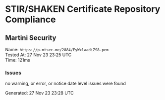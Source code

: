 # STIR/SHAKEN Certificate Repository Compliance

## Martini Security

Name: `https://p.mtsec.me/2884/EyWxlaadiZS8.pem`\
Tested At: 27 Nov 23 23:25 UTC\
Time: 121ms

### Issues

no warning, or error, or notice date level issues were found

Generated: 27 Nov 23 23:28 UTC